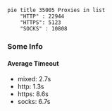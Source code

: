 
```mermaid
pie title 35005 Proxies in list
    "HTTP" : 22944
    "HTTPS": 5123
    "SOCKS" : 10808
```

### Some Info
#### Average Timeout

- mixed: 2.7s
- http: 1.3s
- https: 8.6s
- socks: 6.7s